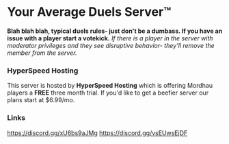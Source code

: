 # Your Average Duels Server™

**Blah blah blah, typical duels rules- just don't be a dumbass. If you have an issue with a player start a votekick.**
*If there is a player in the server with moderator privileges and they see disruptive behavior- they'll remove the member from the server.*

### HyperSpeed Hosting
This server is hosted by **HyperSpeed Hosting** which is offering Mordhau players a **FREE** three month trial. If you'd like to get a beefier server our plans start at $6.99/mo.


### Links
<a id="Discord">https://discord.gg/xU6bs9aJMg
<a id="HyperSpeed Hosting">https://discord.gg/vsEUwsEjDF
